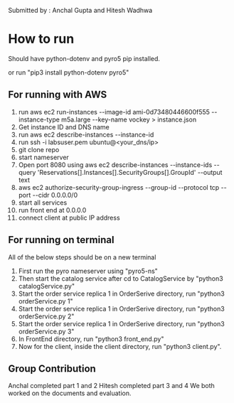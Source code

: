 Submitted by : Anchal Gupta and Hitesh Wadhwa

# How to run

Should have python-dotenv and pyro5 pip installed.

or run "pip3 install python-dotenv pyro5"

## For running with AWS

1. run aws ec2 run-instances --image-id ami-0d73480446600f555 --instance-type m5a.large --key-name vockey > instance.json
2. Get instance ID and DNS name
3. run aws ec2 describe-instances --instance-id <your-instance-id>
4. run ssh -i labsuser.pem ubuntu@<your_dns/ip>
5. git clone repo
6. start nameserver
7. Open port 8080 using aws ec2 describe-instances --instance-ids <instance-id> --query 'Reservations[].Instances[].SecurityGroups[].GroupId' --output text
8. aws ec2 authorize-security-group-ingress --group-id <security-group-id> --protocol tcp --port <port-number> --cidr 0.0.0.0/0
9. start all services
10. run front end at 0.0.0.0
11. connect client at public IP address



## For running on terminal

All of the below steps should be on a new terminal

1. First run the pyro nameserver using "pyro5-ns"
2. Then start the catalog service after cd to CatalogService by "python3 catalogService.py"
3. Start the order service replica 1 in OrderSerive directory, run "python3 orderService.py 1"
4. Start the order service replica 1 in OrderSerive directory, run "python3 orderService.py 2"
5. Start the order service replica 1 in OrderSerive directory, run "python3 orderService.py 3"
4. In FrontEnd directory, run "python3 front_end.py"
5. Now for the client, inside the client directory, run "python3 client.py".

## Group Contribution 

Anchal completed part 1 and 2 
Hitesh completed part 3 and 4
We both worked on the documents and evaluation. 


